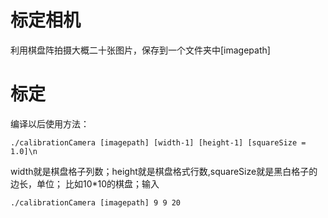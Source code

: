 # 标定相机
利用棋盘阵拍摄大概二十张图片，保存到一个文件夹中[imagepath]

# 标定
编译以后使用方法：
```shell
./calibrationCamera [imagepath] [width-1] [height-1] [squareSize = 1.0]\n
```
width就是棋盘格子列数；height就是棋盘格式行数,squareSize就是黑白格子的边长，单位；
比如10*10的棋盘；输入
```shell
./calibrationCamera [imagepath] 9 9 20
```
